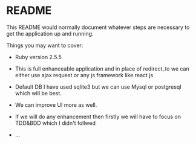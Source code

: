 # README

This README would normally document whatever steps are necessary to get the
application up and running.

Things you may want to cover:

* Ruby version 2.5.5

* This is full enhanceable application and in place of redirect_to we can either use ajax request or any js framework like react js

* Default DB I have used sqlite3 but we can use Mysql or postgresql which will be best.

* We can improve UI more as well.

* If we will do any enhancement then firstly we will have to focus on TDD&BDD which I didn't follwed

* ...
